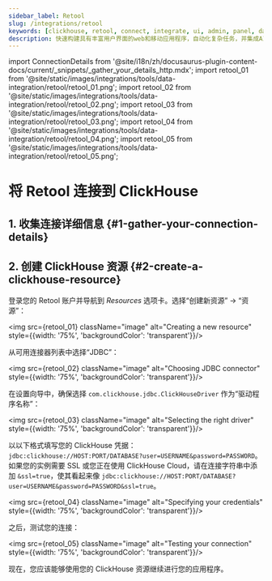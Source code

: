 ```yaml
---
sidebar_label: Retool
slug: /integrations/retool
keywords: [clickhouse, retool, connect, integrate, ui, admin, panel, dashboard, nocode, no-code]
description: 快速构建具有丰富用户界面的web和移动应用程序，自动化复杂任务，并集成AI——一切都由您的数据驱动。
---
```

import ConnectionDetails from '@site/i18n/zh/docusaurus-plugin-content-docs/current/_snippets/_gather_your_details_http.mdx';
import retool_01 from '@site/static/images/integrations/tools/data-integration/retool/retool_01.png';
import retool_02 from '@site/static/images/integrations/tools/data-integration/retool/retool_02.png';
import retool_03 from '@site/static/images/integrations/tools/data-integration/retool/retool_03.png';
import retool_04 from '@site/static/images/integrations/tools/data-integration/retool/retool_04.png';
import retool_05 from '@site/static/images/integrations/tools/data-integration/retool/retool_05.png';


# 将 Retool 连接到 ClickHouse

## 1. 收集连接详细信息 {#1-gather-your-connection-details}
<ConnectionDetails />

## 2. 创建 ClickHouse 资源 {#2-create-a-clickhouse-resource}

登录您的 Retool 账户并导航到 _Resources_ 选项卡。选择“创建新资源” -> “资源”：

<img src={retool_01} className="image" alt="Creating a new resource" style={{width: '75%', 'backgroundColor': 'transparent'}}/>
<br/>

从可用连接器列表中选择“JDBC”：

<img src={retool_02} className="image" alt="Choosing JDBC connector" style={{width: '75%', 'backgroundColor': 'transparent'}}/>
<br/>

在设置向导中，确保选择 `com.clickhouse.jdbc.ClickHouseDriver` 作为“驱动程序名称”：

<img src={retool_03} className="image" alt="Selecting the right driver" style={{width: '75%', 'backgroundColor': 'transparent'}}/>
<br/>

以以下格式填写您的 ClickHouse 凭据：`jdbc:clickhouse://HOST:PORT/DATABASE?user=USERNAME&password=PASSWORD`。如果您的实例需要 SSL 或您正在使用 ClickHouse Cloud，请在连接字符串中添加 `&ssl=true`，使其看起来像 `jdbc:clickhouse://HOST:PORT/DATABASE?user=USERNAME&password=PASSWORD&ssl=true`。

<img src={retool_04} className="image" alt="Specifying your credentials" style={{width: '75%', 'backgroundColor': 'transparent'}}/>
<br/>

之后，测试您的连接：

<img src={retool_05} className="image" alt="Testing your connection" style={{width: '75%', 'backgroundColor': 'transparent'}}/>
<br/>

现在，您应该能够使用您的 ClickHouse 资源继续进行您的应用程序。
